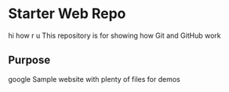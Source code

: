 # Starter Web Repo
hi how r u
This repository is for showing how Git and GitHub work

## Purpose
google
Sample website with plenty of files for demos